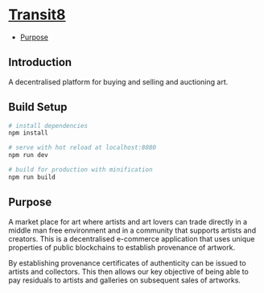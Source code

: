 # [Transit8](https://www.transit8.com)

- [Purpose](#purpose)

## Introduction

A decentralised platform for buying and selling and auctioning art.

## Build Setup

``` bash
# install dependencies
npm install

# serve with hot reload at localhost:8080
npm run dev

# build for production with minification
npm run build
```

## Purpose

A market place for art where artists and art lovers can trade directly in a middle man free environment and in a community that supports artists and creators. This is a decentralised e-commerce application that uses unique properties of public blockchains to establish
provenance of artwork.

By establishing provenance certificates of authenticity can be issued to artists and collectors. This then allows our key objective
of being able to pay residuals to artists and galleries on subsequent sales of artworks.
